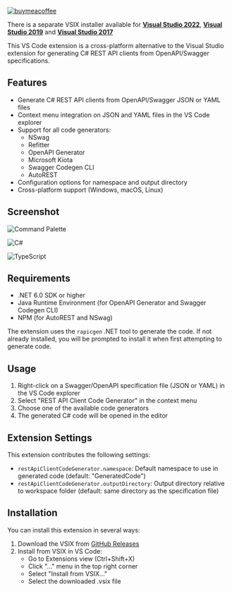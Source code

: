 [![buymeacoffee](https://img.shields.io/badge/buy%20me%20a%20coffee-donate-yellow.svg)](https://www.buymeacoffee.com/christianhelle)

There is a separate VSIX installer available for **[Visual Studio 2022](https://marketplace.visualstudio.com/items?itemName=ChristianResmaHelle.ApiClientCodeGenerator2022)**, **[Visual Studio 2019](https://marketplace.visualstudio.com/items?itemName=ChristianResmaHelle.APIClientCodeGenerator)** and **[Visual Studio 2017](https://marketplace.visualstudio.com/items?itemName=ChristianResmaHelle.ApiClientCodeGenerator2017)**

This VS Code extension is a cross-platform alternative to the Visual Studio extension for generating C# REST API clients from OpenAPI/Swagger specifications.

## Features

- Generate C# REST API clients from OpenAPI/Swagger JSON or YAML files
- Context menu integration on JSON and YAML files in the VS Code explorer
- Support for all code generators:
  - NSwag
  - Refitter
  - OpenAPI Generator
  - Microsoft Kiota
  - Swagger Codegen CLI
  - AutoREST
- Configuration options for namespace and output directory
- Cross-platform support (Windows, macOS, Linux)

## Screenshot

![Command Palette](https://github.com/christianhelle/apiclientcodegen/raw/master/images/vscode-command-palette.png)

![C#](https://github.com/christianhelle/apiclientcodegen/raw/master/images/vscode-context-menu.png)

![TypeScript](https://github.com/christianhelle/apiclientcodegen/raw/master/images/vscode-context-menu-typescript.png)

## Requirements

- .NET 6.0 SDK or higher
- Java Runtime Environment (for OpenAPI Generator and Swagger Codegen CLI)
- NPM (for AutoREST and NSwag)

The extension uses the `rapicgen` .NET tool to generate the code. If not already installed, you will be prompted to install it when first attempting to generate code.

## Usage

1. Right-click on a Swagger/OpenAPI specification file (JSON or YAML) in the VS Code explorer
2. Select "REST API Client Code Generator" in the context menu
3. Choose one of the available code generators
4. The generated C# code will be opened in the editor

## Extension Settings

This extension contributes the following settings:

* `restApiClientCodeGenerator.namespace`: Default namespace to use in generated code (default: "GeneratedCode")
* `restApiClientCodeGenerator.outputDirectory`: Output directory relative to workspace folder (default: same directory as the specification file)

## Installation

You can install this extension in several ways:

1. Download the VSIX from [GitHub Releases](https://github.com/christianhelle/apiclientcodegen/releases)
2. Install from VSIX in VS Code:
   - Go to Extensions view (Ctrl+Shift+X)
   - Click "..." menu in the top right corner
   - Select "Install from VSIX..."
   - Select the downloaded .vsix file
